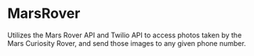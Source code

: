# MarsRover
Utilizes the Mars Rover API and Twilio API to access photos taken by the Mars Curiosity Rover, and send those images to any given phone number.
